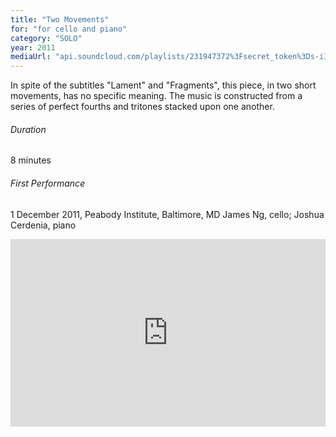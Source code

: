 ```yaml
---
title: "Two Movements"
for: "for cello and piano"
category: "SOLO"
year: 2011
mediaUrl: "api.soundcloud.com/playlists/231947372%3Fsecret_token%3Ds-iITfU"
---
```


In spite of the subtitles "Lament" and "Fragments", this piece, in two short movements, has no specific meaning. The music is constructed from a series of perfect fourths and tritones stacked upon one another.

###### Duration

8 minutes

###### First Performance
1 December 2011, Peabody Institute, Baltimore, MD
James Ng, cello; Joshua Cerdenia, piano

<iframe width="100%" height="300" scrolling="no" frameborder="no" src="https://w.soundcloud.com/player/?url=https%3A//api.soundcloud.com/playlists/231947372%3Fsecret_token%3Ds-iITfU&amp;auto_play=false&amp;hide_related=false&amp;show_comments=true&amp;show_user=true&amp;show_reposts=false&amp;visual=true"></iframe>
